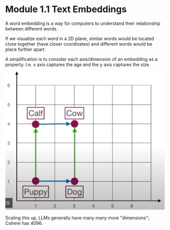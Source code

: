 # Module 1.1 Text Embeddings

A word embedding is a way for computers to understand their relationship between different words. 

If we visualize each word in a 2D plane, similar words would be located close together (have closer coordinates) and different words would be place further apart.

A simplification is to consider each axis/dimension of an embedding as a property. I.e. x axis captures the age and the y axis captures the size.

![Image](./Assets/TextEmbeddings.png "TextEmbeddings.png")

Scaling this up, LLMs generally have many many more "dimensions"; Cohere has 4096.
